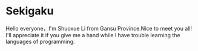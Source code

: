 # Sekigaku
Hello everyone，I'm Shuoxue Li from Gansu Province.Nice to meet you all!
I'll appreciate it if you give me a hand while I have trouble learning the languages of programming.
